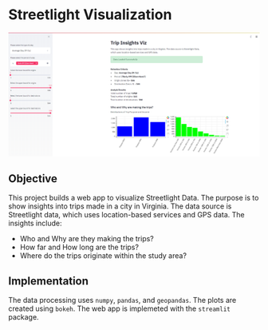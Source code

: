 # Streetlight Visualization

![Trip Insights Viz](./streetlight_viz.png)

## Objective

This project builds a web app to visualize Streetlight Data. The purpose is to show insights into trips made in a city in Virginia. The data source is Streetlight data, which uses location-based services and GPS data. The insights include:

* Who and Why are they making the trips?
* How far and How long are the trips?
* Where do the trips originate within the study area?

## Implementation

The data processing uses `numpy`, `pandas`, and `geopandas`. The plots are created using `bokeh`. The web app is implemeted with the `streamlit` package.
